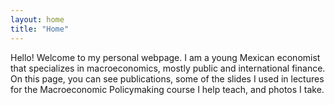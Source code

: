```yaml
---
layout: home
title: "Home"
---
```


Hello! Welcome to my personal webpage. I am a young Mexican economist that specializes in macroeconomics, mostly public and international finance. On this page, you can see publications, some of the slides I used in lectures for the Macroeconomic Policymaking course I help teach, and photos I take.  
